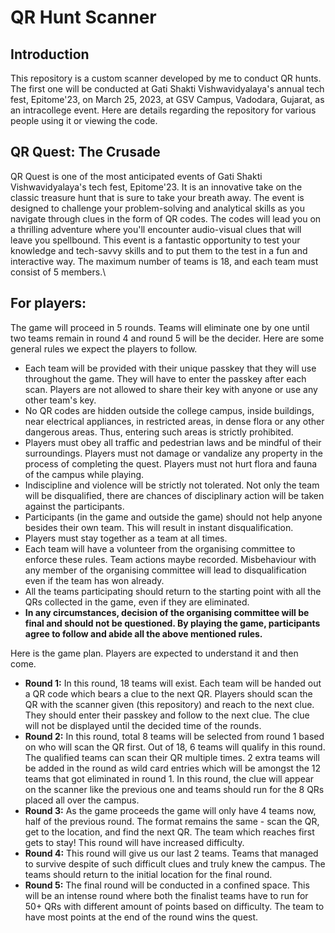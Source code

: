 # QR Hunt Scanner
## Introduction
This repository is a custom scanner developed by me to conduct QR hunts. The first one will be conducted at Gati Shakti Vishwavidyalaya's annual tech fest, Epitome'23, on March 25, 2023, at GSV Campus, Vadodara, Gujarat, as an intracollege event. Here are details regarding the repository for various people using it or viewing the code.
## QR Quest: The Crusade
QR Quest is one of the most anticipated events of Gati Shakti Vishwavidyalaya's tech fest, Epitome'23. It is an innovative take on the classic treasure hunt that is sure to take your breath away. The event is designed to challenge your problem-solving and analytical skills as you navigate through clues in the form of QR codes. The codes will lead you on a thrilling adventure where you'll encounter audio-visual clues that will leave you spellbound. This event is a fantastic opportunity to test your knowledge and tech-savvy skills and to put them to the test in a fun and interactive way. The maximum number of teams is 18, and each team must consist of 5 members.\
## For players:
The game will proceed in 5 rounds. Teams will eliminate one by one until two teams remain in round 4 and round 5 will be the decider. Here are some general rules we expect the players to follow.
- Each team will be provided with their unique passkey that they will use throughout the game. They will have to enter the passkey after each scan. Players are not allowed to share their key with anyone or use any other team's key.
- No QR codes are hidden outside the college campus, inside buildings, near electrical appliances, in restricted areas, in dense flora or any other dangerous areas. Thus, entering such areas is strictly prohibited.
- Players must obey all traffic and pedestrian laws and be mindful of their surroundings. Players must not damage or vandalize any property in the process of completing the quest. Players must not hurt flora and fauna of the campus while playing.
- Indiscipline and violence will be strictly not tolerated. Not only the team will be disqualified, there are chances of disciplinary action will be taken against the participants.
- Participants (in the game and outside the game) should not help anyone besides their own team. This will result in instant disqualification.
- Players must stay together as a team at all times.
- Each team will have a volunteer from the organising committee to enforce these rules. Team actions maybe recorded. Misbehaviour with any member of the organising committee will lead to disqualification even if the team has won already.
- All the teams participating should return to the starting point with all the QRs collected in the game, even if they are eliminated.
- **In any circumstances, decision of the organising committee will be final and should not be questioned. By playing the game, participants agree to follow and abide all the above mentioned rules.**

Here is the game plan. Players are expected to understand it and then come.
- **Round 1:** In this round, 18 teams will exist. Each team will be handed out a QR code which bears a clue to the next QR. Players should scan the QR with the scanner given (this repository) and reach to the next clue. They should enter their passkey and follow to the next clue. The clue will not be displayed until the decided time of the rounds.
- **Round 2:** In this round, total 8 teams will be selected from round 1 based on who will scan the QR first. Out of 18, 6 teams will qualify in this round. The qualified teams can scan their QR multiple times. 2 extra teams will be added in the round as wild card entries which will be amongst the 12 teams that got eliminated in round 1. In this round, the clue will appear on the scanner like the previous one and teams should run for the 8 QRs placed all over the campus.
- **Round 3:** As the game proceeds the game will only have 4 teams now, half of the previous round. The format remains the same - scan the QR, get to the location, and find the next QR. The team which reaches first gets to stay! This round will have increased difficulty.
- **Round 4:** This round will give us our last 2 teams. Teams that managed to survive despite of such difficult clues and truly knew the campus. The teams should return to the initial location for the final round.
- **Round 5:** The final round will be conducted in a confined space. This will be an intense round where both the finalist teams have to run for 50+ QRs with different amount of points based on difficulty. The team to have most points at the end of the round wins the quest.
